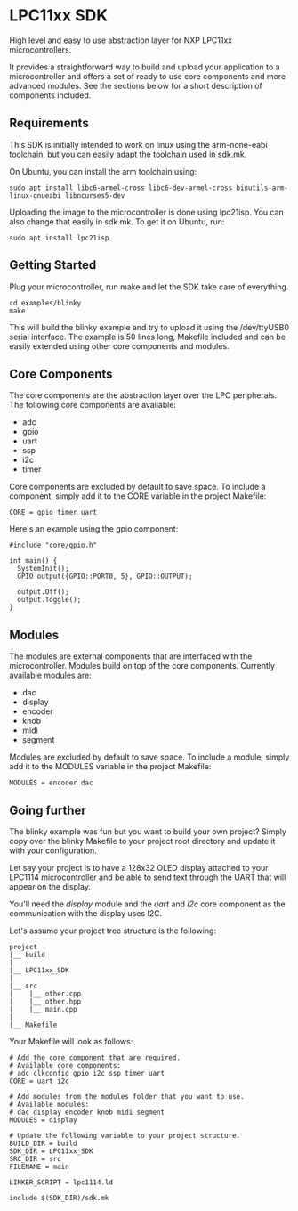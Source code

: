 # LPC11xx SDK
High level and easy to use abstraction layer for NXP LPC11xx microcontrollers.

It provides a straightforward way to build and upload your application to a microcontroller
and offers a set of ready to use core components and more advanced modules.
See the sections below for a short description of components included.

## Requirements
This SDK is initially intended to work on linux using the arm-none-eabi toolchain, but you can easily adapt the toolchain used in sdk.mk.

On Ubuntu, you can install the arm toolchain using:
```
sudo apt install libc6-armel-cross libc6-dev-armel-cross binutils-arm-linux-gnueabi libncurses5-dev
```

Uploading the image to the microcontroller is done using lpc21isp. You can also change that easily in sdk.mk.
To get it on Ubuntu, run:
```
sudo apt install lpc21isp
```

## Getting Started
Plug your microcontroller, run make and let the SDK take care of everything.

```
cd examples/blinky
make
```
This will build the blinky example and try to upload it using the /dev/ttyUSB0 serial interface.
The example is 50 lines long, Makefile included and can be easily extended using other core components and modules.

## Core Components
The core components are the abstraction layer over the LPC peripherals. The following core components are available:
- adc
- gpio
- uart
- ssp
- i2c
- timer

Core components are excluded by default to save space. To include a component, simply add it to the CORE variable in the project Makefile:
```
CORE = gpio timer uart
```

Here's an example using the gpio component:
```
#include "core/gpio.h"
  
int main() {
  SystemInit();
  GPIO output({GPIO::PORT0, 5}, GPIO::OUTPUT);

  output.Off();
  output.Toggle();
}
```

## Modules
The modules are external components that are interfaced with the microcontroller. Modules build on top of the core components. Currently available modules are:
- dac
- display
- encoder
- knob
- midi
- segment


Modules are excluded by default to save space. To include a module, simply add it to the MODULES variable in the project Makefile:
```
MODULES = encoder dac
```

## Going further
The blinky example was fun but you want to build your own project?
Simply copy over the blinky Makefile to your project root directory and update it with your configuration.

Let say your project is to have a 128x32 OLED display attached to your LPC1114 microcontroller and be able to send text through the UART that will appear on the display.

You'll need the *display* module and the *uart* and *i2c* core component as the communication with the display uses I2C.

Let's assume your project tree structure is the following:

```
project
|__ build
|
|__ LPC11xx_SDK
|
|__ src
|    |__ other.cpp
|    |__ other.hpp
|    |__ main.cpp
|
|__ Makefile
```

Your Makefile will look as follows:
```
# Add the core component that are required.
# Available core components:
# adc clkconfig gpio i2c ssp timer uart
CORE = uart i2c

# Add modules from the modules folder that you want to use.
# Available modules:
# dac display encoder knob midi segment
MODULES = display

# Update the following variable to your project structure.
BUILD_DIR = build
SDK_DIR = LPC11xx_SDK
SRC_DIR = src
FILENAME = main

LINKER_SCRIPT = lpc1114.ld

include $(SDK_DIR)/sdk.mk
```
